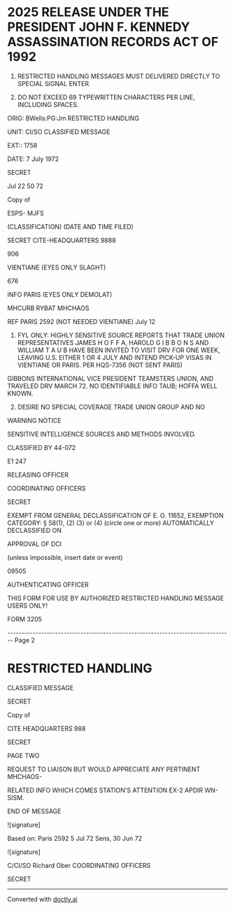 # 2025 RELEASE UNDER THE PRESIDENT JOHN F. KENNEDY ASSASSINATION RECORDS ACT OF 1992

1. RESTRICTED HANDLING MESSAGES MUST DELIVERED DIRECTLY TO SPECIAL SIGNAL ENTER.

2. DO NOT EXCEED 69 TYPEWRITTEN CHARACTERS PER LINE, INCLUDING SPACES.

ORIG: BWells:PG:Jm RESTRICTED HANDLING

UNIT: CI/SO CLASSIFIED MESSAGE

EXT:: 1758

DATE: 7 July 1972

SECRET

Jul 22 50 72

Copy of

ESPS- MJFS

(CLASSIFICATION) (DATE AND TIME FILED)

SECRET CITE-HEADQUARTERS 9888

906

VIENTIANE (EYES ONLY SLAGHT)

676

INFO PARIS (EYES ONLY DEMOLAT)

MHCURB RYBAT MHCHAOS

REF PARIS 2592 (NOT NEEDED VIENTIANE) July 12

1. FYL ONLY: HIGHLY SENSITIVE SOURCE REPORTS THAT TRADE UNION REPRESENTATIVES JAMES H O F F A, HAROLD G I B B O N S AND WILLIAM T A U B HAVE BEEN INVITED TO VISIT DRV FOR ONE WEEK, LEAVING U.S. EITHER 1 OR 4 JULY AND INTEND PICK-UP VISAS IN VIENTIANE OR PARIS. PER HQS-7356 (NOT SENT PARIS)

GIBBONS INTERNATIONAL VICE PRESIDENT TEAMSTERS UNION, AND TRAVELED DRV MARCH 72. NO IDENTIFIABLE INFO TAUB; HOFFA WELL KNOWN.

2. DESIRE NO SPECIAL COVERAGE TRADE UNION GROUP AND NO

WARNING NOTICE

SENSITIVE INTELLIGENCE SOURCES AND METHODS INVOLVED.

CLASSIFIED BY 44-072

E1 247

RELEASING OFFICER

COORDINATING OFFICERS

SECRET

EXEMPT FROM GENERAL DECLASSIFICATION OF E. O. 11652, EXEMPTION CATEGORY:
§ 58(1), (2) (3) or (4) (circle one or more)
AUTOMATICALLY DECLASSIFIED ON

APPROVAL OF DCI

(unless impossible, insert date or event)

09505

AUTHENTICATING OFFICER

THIS FORM FOR USE BY AUTHORIZED RESTRICTED HANDLING MESSAGE USERS ONLY!

FORM 3205


-------------------------------------------------------------------------------- Page 2

# RESTRICTED HANDLING

CLASSIFIED MESSAGE

SECRET

Copy of

CITE HEADQUARTERS 988

SECRET

PAGE TWO

REQUEST TO LIAISON BUT WOULD APPRECIATE ANY PERTINENT MHCHAOS-

RELATED INFO WHICH COMES STATION'S ATTENTION EX-2 APDIR WN-SISM.

END OF MESSAGE

![signature]

Based on: Paris 2592 5 Jul 72
Sens, 30 Jun 72

![signature]

C/CI/SO Richard Ober COORDINATING OFFICERS

SECRET


---
Converted with [doctly.ai](https://doctly.ai)